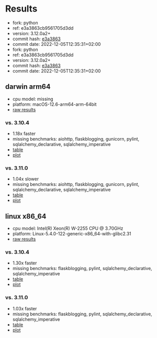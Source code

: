# Results

- fork: python
- ref: e3a3863cb9561705d3dd
- version: 3.12.0a2+
- commit hash: [e3a3863](https://github.com/python/cpython/commit/e3a3863)
- commit date: 2022-12-05T12:35:31+02:00
- fork: python
- ref: e3a3863cb9561705d3dd
- version: 3.12.0a2+
- commit hash: [e3a3863](https://github.com/python/cpython/commit/e3a3863)
- commit date: 2022-12-05T12:35:31+02:00

## darwin arm64

- cpu model: missing
- platform: macOS-12.6-arm64-arm-64bit
- [raw results](bm-20221205-darwin-arm64-python-e3a3863cb9561705d3dd-3.12.0a2%2B-e3a3863.json)

### vs. 3.10.4

- 1.18x faster
- missing benchmarks: aiohttp, flaskblogging, gunicorn, pylint, sqlalchemy_declarative, sqlalchemy_imperative
- [table](bm-20221205-darwin-arm64-python-e3a3863cb9561705d3dd-3.12.0a2%2B-e3a3863-vs-3.10.4.md)
- [plot](bm-20221205-darwin-arm64-python-e3a3863cb9561705d3dd-3.12.0a2%2B-e3a3863-vs-3.10.4.png)

### vs. 3.11.0

- 1.04x slower
- missing benchmarks: aiohttp, flaskblogging, gunicorn, pylint, sqlalchemy_declarative, sqlalchemy_imperative
- [table](bm-20221205-darwin-arm64-python-e3a3863cb9561705d3dd-3.12.0a2%2B-e3a3863-vs-3.11.0.md)
- [plot](bm-20221205-darwin-arm64-python-e3a3863cb9561705d3dd-3.12.0a2%2B-e3a3863-vs-3.11.0.png)

## linux x86_64

- cpu model: Intel(R) Xeon(R) W-2255 CPU @ 3.70GHz
- platform: Linux-5.4.0-122-generic-x86_64-with-glibc2.31
- [raw results](bm-20221205-linux-x86_64-python-e3a3863cb9561705d3dd-3.12.0a2%2B-e3a3863.json)

### vs. 3.10.4

- 1.30x faster
- missing benchmarks: flaskblogging, pylint, sqlalchemy_declarative, sqlalchemy_imperative
- [table](bm-20221205-linux-x86_64-python-e3a3863cb9561705d3dd-3.12.0a2%2B-e3a3863-vs-3.10.4.md)
- [plot](bm-20221205-linux-x86_64-python-e3a3863cb9561705d3dd-3.12.0a2%2B-e3a3863-vs-3.10.4.png)

### vs. 3.11.0

- 1.03x faster
- missing benchmarks: flaskblogging, pylint, sqlalchemy_declarative, sqlalchemy_imperative
- [table](bm-20221205-linux-x86_64-python-e3a3863cb9561705d3dd-3.12.0a2%2B-e3a3863-vs-3.11.0.md)
- [plot](bm-20221205-linux-x86_64-python-e3a3863cb9561705d3dd-3.12.0a2%2B-e3a3863-vs-3.11.0.png)

